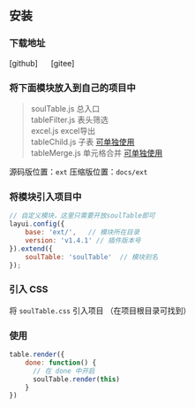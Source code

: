 ## 安装
### 下载地址
<el-link href="https://github.com/yelog/layui-soul-table" type="primary" target="_blank">[github]</el-link>      <el-link href="https://gitee.com/saodiyang/layui-soul-table" type="primary" style="margin-left: 20px;" target="_blank">[gitee]</el-link>

### 将下面模块放入到自己的项目中

>soulTable.js     总入口  
  tableFilter.js  表头筛选   
  excel.js        excel导出    
  tableChild.js   子表 [可单独使用](/#/zh-CN/component/child/alone)   
  tableMerge.js   单元格合并 [可单独使用](/#/zh-CN/component/merge/alone)   

源码版位置：`ext`
压缩版位置：`docs/ext`

### 将模块引入项目中
```js
// 自定义模块，这里只需要开放soulTable即可
layui.config({
    base: 'ext/',   // 模块所在目录
    version: 'v1.4.1' // 插件版本号
}).extend({                         
    soulTable: 'soulTable'  // 模块别名
});
```
### 引入 CSS 
将 `soulTable.css` 引入项目 （在项目根目录可找到）

### 使用
```js
table.render({
    done: function() {
      // 在 done 中开启
      soulTable.render(this)
    }
})
```
